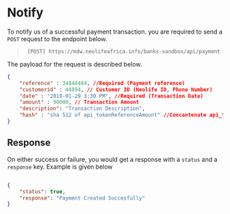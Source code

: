

# Notify 

To notify us of a successful payment transaction. you are required to send a `POST` request to the endpoint below.

> ` [POST] https://mdw.neolifeafrica.info/banks-sandbox/api/payment`

The payload for the request is described below.


```json
{
    "reference" : 34848484, //Required (Payment reference)
    "customerid" : 44894, // Customer ID (Neolife ID, Phone Number)
    "date" : "2018-01-29 3:30 PM", //Required (Transaction Date)
    "amount" : 90000, // Transaction Amount
    "description": "Transaction Description",
    "hash" : "sha 512 of api_tokenReferenceAmount" //Concantenate api_token, reference and amount and get the sha 512 value of the result.
}

```

## Response 

On either success or failure, you would get a response with a `status` and a `response` key. Example is given below

```json

{
    "status": true,
    "response": "Payment Created Succesfully"
}

```